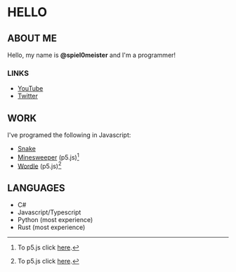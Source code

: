 # HELLO

## ABOUT ME

Hello, my name is **@spiel0meister** and I'm a programmer!

### LINKS

-   [YouTube](https://www.youtube.com/channel/UCXCtUJK50_OYMdcY6vM1-CQ)
-   [Twitter](https://twitter.com/SovicZan)

## WORK

I've programed the following in Javascript:

-   [Snake](https://hardcore-leavitt-c4df23.netlify.app)
-   [Minesweeper](https://melodious-daffodil-d028f7.netlify.app) (p5.js)[^1]
-   [Wordle](https://zingy-madeleine-a33558.netlify.app/) (p5.js)[^1]

## LANGUAGES

-   C#
-   Javascript/Typescript
-   Python (most experience)
-   Rust (most experience)




[^1]: To p5.js click [here](https://p5js.org/).
